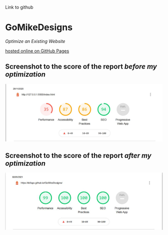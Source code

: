 
Link to github 




# GoMikeDesigns
*Optimize an Existing Website*

[hosted online on GitHub Pages](https://isfiaya.github.io/GoMikeDesigns/)

## Screenshot to the score of the report *before my optimization*


![report](/img/before-my-optimization.JPG)



## Screenshot to the score of the report *after my optimization*
![report](/img/after-my-optimization.JPG)

